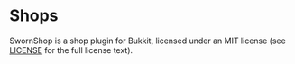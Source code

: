 Shops
=========

SwornShop is a shop plugin for Bukkit, licensed under an MIT license (see
[LICENSE](/queryselector/SwornShop/blob/master/LICENSE) for the full license
text).